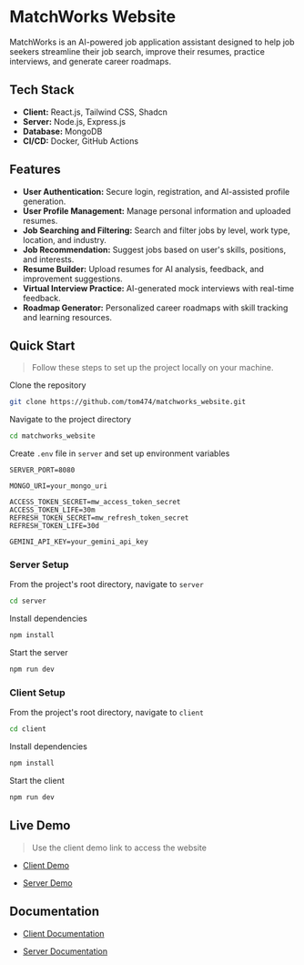 # MatchWorks Website

MatchWorks is an AI-powered job application assistant designed to help job seekers streamline their job search, improve their resumes, practice interviews, and generate career roadmaps.

## Tech Stack

- **Client:** React.js, Tailwind CSS, Shadcn
- **Server:** Node.js, Express.js
- **Database:** MongoDB
- **CI/CD:** Docker, GitHub Actions

## Features

- **User Authentication:** Secure login, registration, and AI-assisted profile generation.  
- **User Profile Management:** Manage personal information and uploaded resumes.  
- **Job Searching and Filtering:** Search and filter jobs by level, work type, location, and industry.
- **Job Recommendation:** Suggest jobs based on user's skills, positions, and interests.
- **Resume Builder:** Upload resumes for AI analysis, feedback, and improvement suggestions.  
- **Virtual Interview Practice:** AI-generated mock interviews with real-time feedback.  
- **Roadmap Generator:** Personalized career roadmaps with skill tracking and learning resources.  

## Quick Start

> Follow these steps to set up the project locally on your machine.

Clone the repository

```bash
git clone https://github.com/tom474/matchworks_website.git
```

Navigate to the project directory

```bash
cd matchworks_website
```

Create `.env` file in `server` and set up environment variables

```
SERVER_PORT=8080

MONGO_URI=your_mongo_uri

ACCESS_TOKEN_SECRET=mw_access_token_secret
ACCESS_TOKEN_LIFE=30m
REFRESH_TOKEN_SECRET=mw_refresh_token_secret
REFRESH_TOKEN_LIFE=30d

GEMINI_API_KEY=your_gemini_api_key
```

### Server Setup

From the project's root directory, navigate to `server`

```bash
cd server
```

Install dependencies

```bash
npm install
```

Start the server
```bash
npm run dev
```

### Client Setup

From the project's root directory, navigate to `client`

```bash
cd client
```

Install dependencies

```bash
npm install
```

Start the client
```bash
npm run dev
```

## Live Demo

> Use the client demo link to access the website

- [Client Demo](https://matchworks-client.k-clowd.top)

- [Server Demo](https://matchworks-server.k-clowd.top)

## Documentation

- [Client Documentation](https://matchworks-client-storybook.k-clowd.top)

- [Server Documentation](https://documenter.getpostman.com/view/27360970/2sAYBbepYm#1021f2c3-5af9-424a-9ed1-1e95926c82b6)
